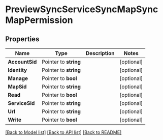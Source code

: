 # PreviewSyncServiceSyncMapSyncMapPermission

## Properties

Name | Type | Description | Notes
------------ | ------------- | ------------- | -------------
**AccountSid** | Pointer to **string** |  | [optional] 
**Identity** | Pointer to **string** |  | [optional] 
**Manage** | Pointer to **bool** |  | [optional] 
**MapSid** | Pointer to **string** |  | [optional] 
**Read** | Pointer to **bool** |  | [optional] 
**ServiceSid** | Pointer to **string** |  | [optional] 
**Url** | Pointer to **string** |  | [optional] 
**Write** | Pointer to **bool** |  | [optional] 

[[Back to Model list]](../README.md#documentation-for-models) [[Back to API list]](../README.md#documentation-for-api-endpoints) [[Back to README]](../README.md)


